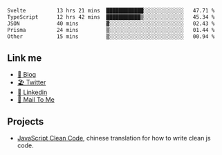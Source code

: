 <!--START_SECTION:waka-->

```txt
Svelte          13 hrs 21 mins  ████████████░░░░░░░░░░░░░   47.71 %
TypeScript      12 hrs 42 mins  ███████████▒░░░░░░░░░░░░░   45.34 %
JSON            40 mins         ▓░░░░░░░░░░░░░░░░░░░░░░░░   02.43 %
Prisma          24 mins         ▒░░░░░░░░░░░░░░░░░░░░░░░░   01.44 %
Other           15 mins         ▒░░░░░░░░░░░░░░░░░░░░░░░░   00.94 %
```

<!--END_SECTION:waka-->

## Link me

- [📕 Blog](https://chris-yu.vercel.app/)
- [🏖️ Twitter](https://twitter.com/yuetong3yu)
- [🧳 Linkedin](https://www.linkedin.com/in/yuetong3yu)
- [📧 Mail To Me](mailto:yuetong3yu@gmail.com)


## Projects 

- [JavaScript Clean Code](https://js-clean-code-cn.vercel.app/), chinese translation for how to write clean js code.
